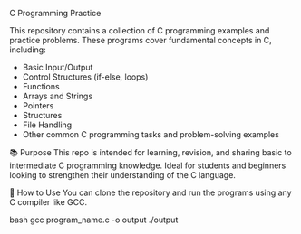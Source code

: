 C Programming Practice

This repository contains a collection of C programming examples and practice problems. These programs cover fundamental concepts in C, including:

- Basic Input/Output
- Control Structures (if-else, loops)
- Functions
- Arrays and Strings
- Pointers
- Structures
- File Handling
- Other common C programming tasks and problem-solving examples

📚 Purpose
This repo is intended for learning, revision, and sharing basic to intermediate C programming knowledge. Ideal for students and beginners looking to strengthen their understanding of the C language.

🚀 How to Use
You can clone the repository and run the programs using any C compiler like GCC.

bash
gcc program_name.c -o output
./output
